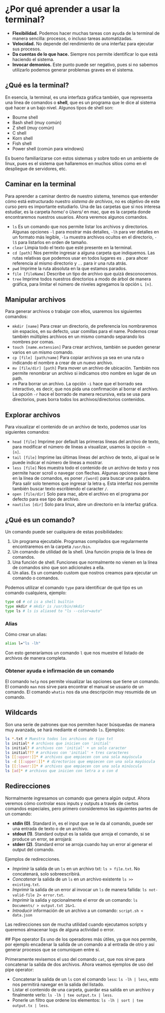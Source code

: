 # ¿Por qué aprender a usar la terminal?

* **Flexibilidad.** Podemos hacer muchas tareas con ayuda de la terminal de manera sencilla: procesos, o incluso tareas automatizadas.
* **Velocidad.** No depende del rendimiento de una interfaz para ejecutar sus procesos.
* **Da cuentas de lo que hace.** Siempre nos permite identificar lo que está haciendo el sistema.
* **Invocar demonios.** Este punto puede ser negativo, pues si no sabemos utilizarlo podemos generar problemas graves en el sistema.

## ¿Qué es la terminal?
En esencia, la terminal, es una interfaza gráfica también, que representa una línea de comandos o **shell**, que es un programa que le dice al sistema qué hacer a un bajo nivel. Algunos tipos de shell son:
* Bourne shell
* Bash shell (muy común)
* Z shell (muy común)
* C shell
* Korn shell
* Fish shell
* Power shell (común para windows)

Es bueno familiarizarse con estos sistemas y sobre todo en un ambiente de linux, pues es el sistema que hallaremos en muchos sitios como en el despliegue de servidores, etc.

## Caminar en la terminal
Para aprender a caminar dentro de nuestro sistema, tenemos que entender cómo está estructurado nuestro *sistema de archivos*, no es objetivo de este curso pero es importante estudiarlo. Una de las carpetas que sí nos interesa estudiar, es la carpeta *home/* o *Users/* en mac, que es la carpeta donde encontraremos nuestros usuarios. Ahora veremos algunos comandos.

* `ls` Es un comando que nos permite listar los archivos y directorios. Algunas opciones `-l` para mostrar más detalles, `-lh` para ver detalles en un formato más legible, `-la` muestra archivos ocultos en el directorio, `-lS` para listarlos en orden de tamaño.
* `clear` Limpia todo el texto que esté presente en la terminal.
* `cd [path]` Nos permite ingresar a alguna carpeta que indiquemos. Las rutas relativas que podemos usar en todos lugares es `.` para ahcer referencia al mismo directorio y `..` para ir una ruta atrás.
* `pwd` Imprime la ruta absoluta en la que estamos parados.
* `file [fileName]` Describe un tipo de archivo que quizá desconocemos.
* `tree` Imprime todos nuestros directorios a modo de árbol de manera gráfica, para limitar el número de niveles agregamos la opción `L [n]`. 

## Manipular archivos
Para generar archivos o trabajar con ellos, usaremos los siguientes comandos:
* `mkdir [name]` Para crear un directorio, de preferencia los nombraremos sin espacios, en su defecto, usar comillas para el name. Podemos crear también múltiples archivos en un mismo comando separando los nombres por comas.
* `touch [name.extension]` Para crear archivos, también se pueden generar varios en un mismo comando.
* `cp [file] [path/name]` Para copiar archivos ya sea en una ruta o indicando el nombre a crear de un nuevo archivo.
* `mv [file/dir] [path]` Para mover un archivo de ubicación. También nos permite renombrar un archivo si indicamos otro nombre en lugar de un path.
* `rm` Para borrar un archivo. La opción `-i` hace que el borrado sea interactivo, es decir, que nos pida una confirmación al borrar el archivo. La opción `-r` hace el borrado de manera recursiva, esta se usa para directorios, pues borra todos los archivos/directorios contenidos.

## Explorar archivos
Para visualizar el contenido de un archivo de texto, podemos usar los siguientes comandos:
* `head [file]` Imprime por default las primeras líneas del archivo de texto, para modificar el número de líneas a visualizar, usamos la opción `-n [n]`.
* `tail [file]` Imprime las últimas líneas del archivo de texto, al igual se le puede indicar el número de líneas a mostrar.
* `less [file]` Nos muestra todo el contenido de un archivo de texto y nos permite hacer scroll o navegar con flechas. Algunas opciones que tiene en la línea de comandos, es poner `/[word]` para buscar una palabra. Para salir solo tenemos que ingresar la letra `q`. Esta interfaz nos permite también buscar texto escribiendo el caracter `/`.
* `open [file/dir]` Solo para mac, abre el archivo en el programa por defecto para ese tipo de archivo.
* `nautilus [dir]` Solo para linux, abre un directorio en la interfaz gráfica.

## ¿Qué es un comando?
Un comando puede ser cualquiera de estas posibilidades:
1. Un programa ejecutable. Programas compilados que regularmente encontraremos en la carpeta `/usr/bin`.
2. Un comando de utilidad de la shell. Una función propia de la línea de comandos.
3. Una función de shell. Funciones que normalmente no vienen en la línea de comandos sino que son adicionales a ella.
4. Un alias. Es un comando custom que nostros creamos para ejecutar un comando o comandos.

Podemos utilizar el comando `type` para identificar de qué tipo es un comando cualquiera, ejemplo:
```bash
type cd # cd is a shell builtin
type mkdir # mkdir is /usr/bin/mkdir
type ls # ls is aliased to "ls --color=auto"
```

### Alias
Cómo crear un alias:
```bash
alias l="ls -lh"
```

Con esto generaríamos un comando `l` que nos muestre el listado de archivos de manera completa.

### Obtener ayuda e infirmación de un comando
El comando `help` nos permite visualizar las opciones que tiene un comando.
El comando `man` nos sirve para encontrar el manual se usuario de un comando.
El comando `whatis` nos da una descripción muy resumida de un comando.

## Wildcards
Son una serie de patrones que nos permiten hacer búsquedas de manera muy avanzada, se hará mediante el comando `ls`. Ejemplos:
```bash
ls *.txt # Muestra todos los archivos de tipo txt
ls initial* # archivos que inicien con 'initial'
ls initial? # archivos con 'initial' + un solo caracter
ls initial??? # archivos con 'initial' + tres caracteres
ls [[:upper:]]* # archivos que empiecen con una sola mayúscula
ls -d [[:upper:]]* # directorios que empiecen con una sola mayúscula
ls [[:lower:]]* # archivos que empiecen con una sola minúscula
ls [ad]* # archivos que inicien con letra a o con d
```

## Redirecciones
Normalmente ingresamos un comando que genera algún output. Ahora veremos cómo controlar esos inputs y outputs a través de ciertos comandos especiales, pero primero consideremos las siguientes partes de un comando:
* **stdin (0)**. Standard in, es el input que se le da al comando, puede ser una entrada de texto o de un archivo.
* **stdout (1)**. Standard output es la salida que arroja el comando, si se produce un error, se arrojará:
* **stderr (2)**. Standard error se arroja cuando hay un error al generar el output del comando.

Ejemplos de redirecciones.
* *Imprimir* la salida de un `ls` en un archivo txt: `ls > file.txt`. No concatenará, solo sobreescribirá.
* *Concatenar* la salida de un `ls` en un archivo existente `ls >> existing.txt`.
* *Imprimir* la salida de un error al invocar un `ls` de manera fallida: `ls not-valid-file 2> error.txt`.
* *Imprimir* la salida y opcionalmente el error de un comando: `ls Documents/ > output.txt 2&>1`.
* *Introducir* información de un archivo a un comando: `script.sh < data.json`

Las redirecciones son de mucha utilidad cuando ejecutamos scripts y queremos almacenar logs de alguna actividad o error.

## Pipe operator
Es uno de los operadores más útiles, ya que nos permite, por ejemplo encadenar la salida de un comando a al entrada de otro y así generar procesos que se comuniquen entre sí.

Primeramente revisemos el uso del comando `cat`, que nos sirve para concatenar la salida de dos archivos. Ahora veamos ejemplos de uso del pipe operator:
* Concatenar la salida de un `ls` con el comando `less`: `ls -lh | less`, esto nos permitirá navegar en la salida del listado.
* Listar el contenido de una carpeta, guardar esa salida en un archivo y finalmente verlo: `ls -lh | tee output.tx | less`.
* Ponerle un filtro que ordene los elementos: `ls -lh | sort | tee output.tx | less`.